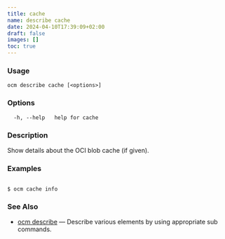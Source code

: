 ```yaml
---
title: cache
name: describe cache
date: 2024-04-10T17:39:09+02:00
draft: false
images: []
toc: true
---
```

### Usage

```
ocm describe cache [<options>]
```

### Options

```
  -h, --help   help for cache
```

### Description


Show details about the OCI blob cache (if given).
	

### Examples

```

$ ocm cache info

```

### See Also

* [ocm describe](/docs/the-ocm-cli/cli-reference/describe)	 &mdash; Describe various elements by using appropriate sub commands.

